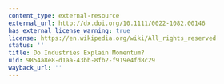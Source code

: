 ```yaml
---
content_type: external-resource
external_url: http://dx.doi.org/10.1111/0022-1082.00146
has_external_license_warning: true
license: https://en.wikipedia.org/wiki/All_rights_reserved
status: ''
title: Do Industries Explain Momentum?
uid: 9854a8e8-d1aa-43bb-8fb2-f919e4fd8c29
wayback_url: ''
---
```

